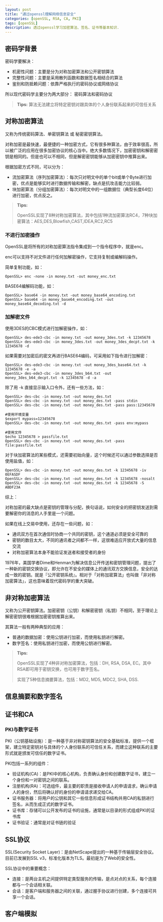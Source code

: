 ```yaml
---
layout: post
title: "通过openssl理解网络信息安全"
categories: [openSSL, RSA, CA, PKI]
tags: [openSSL]
description: 透过openssl学习加密算法、签名、证书等基本知识.
---
```




## 密码学背景

密码学要解决：

* 机密性问题：主要是分为对称加密算法和公开密钥算法
* 完整性问题：主要是采用散列函数和数据签名相结合的算法
* 鉴别和防抵赖问题：依靠严格执行的密码协议或网络协议

所以现代密码学主要分为两大部分： 密码算法和密码协议
> **Tips:**
> 算法无法建立将特定密钥对跟具体的个人身份联系起来的可信任关系

## 对称加密算法

又称为传统密码算法、单密钥算法 或 秘密密钥算法。

对称加密是最快速，最便捷的一种加密方式，它有很多种算法，由于效率很高，所以被广泛的应用在很多加密协议的核心当中。绝大多数情况下，加密密钥和解密密钥是相同的。但是也可以不相同，但是解密密钥能够从加密密钥中推算出来。



根据加密方式不同，可以分为：

* 流加密算法（序列加密算法）：每次只对明文中的单个bit或单个Byte进行加密，优点是能够实时进行数据传输和解密，缺点是抗攻击能力比较弱。
* 块加密算法（分组加密算法）：每次对明文中的一组数据位（典型长度64位）进行加密，优点反之。

> **Tips:**
> 
> OpenSSL实现了8种对称加密算法，其中包括1种流加密算法RC4，7种块加密算法：AES,DES,Blowfish,CAST,IDEA,RC2,RC5
>

### 不进行加密操作

OpenSSL是将所有的对称加密算法指令集成到一个指令程序中，就是enc。

enc可以支持不对文件进行任何加解密操作，它支持复制或编解码操作。

简单复制功能，如：

```vim
OpenSSL> enc -none -in money.txt -out money_enc.txt  
```

BASE64编解码功能，如：

```vim
OpenSSL> base64 -in money.txt -out money_base64_encoding.txt
OpenSSL> base64 -in money_base64_encoding.txt -out money_base64_decoding.txt -d

```

### 加解密文件

使用3DES的CBC模式进行加解密操作，如：

```vim
OpenSSL> des-ede3-cbc -in money.txt -out money_3des.txt -k 12345678
OpenSSL> des-ede3-cbc -in money_3des.txt -out money_3des_decpt.txt -k 12345678 -d

```
如果需要对加密后的密文再进行BASE64编码，可采用如下指令进行加解密：

```vim
OpenSSL> des-ede3-cbc -in money.txt -out money_3des_base64.txt -k 12345678 -e -a 
OpenSSL> des-ede3-cbc -in money_3des_b64.txt -out money_3des_b64_decpt.txt -k 12345678 -d -a 

```

除了用 -k 直接显示输入口令外，还有一些方法，如：

```vim
OpenSSL> des-cbc -in money.txt -out money_des.txt
OpenSSL> des-cbc -in money.txt -out money_des.txt -pass stdin
OpenSSL> des-cbc -in money.txt -out money_des.txt -pass pass:12345678

#使用环境变量
$export mypass=12345678
OpenSSL> des-cbc -in money.txt -out money_des.txt -pass env:mypass

#使用文件
$echo 12345678 > passfile.txt
OpenSSL> des-cbc -in money.txt -out money_des.txt -pass file:passfile.txt

```

对于块加密算法的某些模式，还需要初始向量，这个时候还可以通过参数选择是否使用盐值，如：

```vim
OpenSSL> des-cbc -in money.txt -out money_des.txt -k 12345678 -iv 0EFASDF
OpenSSL> des-cbc -in money.txt -out money_des.txt -k 12345678 -nosalt
OpenSSL> des-cbc -in money.txt -out money_des.txt -k 12345678 -S ABDF23A
```

综上：

对称加密的最大缺点是密钥的管理与分配，换句话说，如何安全的把密钥发送到需要解密你的消息的人手里是一个问题。

如果在线上交易中使用，还存在一些问题，如：

* 通讯双方在首次通信时协商一个共同的密钥，这个通道必须是安全可靠的
* 密钥的数目太大，不同的通讯者之间都不一样，这很难适应开放式大量的信息交流
* 对称加密算法本身不能验证发送者和接受者的身份

1976年，美国学者Dime和Henman为解决信息公开传送和密钥管理问题，提出了一种新的密钥交换协议，即允许在不安全的媒体上的通讯双方交换信息，安全的达成一致的密钥。就是『公开密钥系统』。相对于「对称加密算法」也叫做「非对称加密算法」，这也意味着现代密码学的重大突破。

## 非对称加密算法

又称为公开密钥算法。加密密钥（公钥）和解密密钥（私钥）不相同，至于理论上解密密钥很难根据加密密钥推算出来。

其算法一般有两种典型的应用：

* 普通的数据加密：使用公钥进行加密，而使用私钥进行解密。
* 数字签名：使用私钥进行加密，而使用公钥进行解密。

> **Tips:**
> 
> OpenSSL实现了4种非对称加密算法，包括：DH, RSA, DSA, EC。其中RSA即可用于密钥交换，也可用于数字签名。
> 
> 实现了5种信息摘要算法，包括：MD2, MD5, MDC2, SHA, DSS.

## 信息摘要和数字签名




## 证书和CA

### PKI与数字证书

PKI（公钥基础设施）：是一种基于非对称密钥算法的安全基础标准，提供一个框架，建立特定密钥对与具体的个人身份联系的可信任关系，而建立这种联系的主要形式就是颁发可信任的数字证书。

PKI包括一系列的组件：

* 验证机构(CA)：是PKI中的核心机构，负责确认身份和创建数字证书，建立一个身份和一对密钥之间的联系。
* 注册机构(RA)：可选组件，最主要的职责是接收申请人的申请请求，确认申请人的身份，然后将确认好的身份的申请请求递交给CA。
* 证书服务器：将用户的公钥和其它一些信息形成证书结构并用CA的私钥进行签名，从而生成正式的数字证书。
* 证书库：存储可以公开发布的证书的设施，通常是以目录的形式组成PKI的证书库
* 证书验证：通常是对证书链的验证

## SSL协议
SSL(Security Socket Layer)：是由NetScape提出的一种基于传输层安全协议。目前已发展到SSL v3，标准化版本为TLS。最初是为了Web的安全性。

SSL协议中的重要概念：

* 连接：是两台主机之间提供特定类型服务的传输，是点对点的关系，每个连接都与一个会话相关联。
* 会话：是客户端和服务器之间的关联，通过握手协议进行创建，多个连接可共享一个会话。



## 客户端模拟


